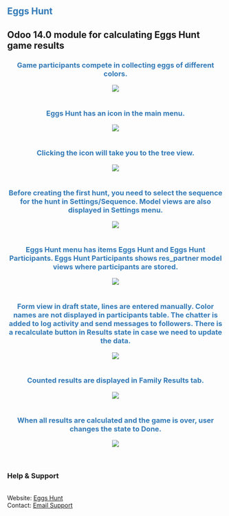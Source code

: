 <section class="oe_container">
    <div class="oe_row oe_spaced">
        <div class="oe_span12">
            <h1 class="oe_slogan" style="color:#337ab7;">Eggs Hunt</h1>
            <h2 class="oe_slogan">Odoo 14.0 module for calculating Eggs Hunt game results</h2>
            <div class="oe_screenshot" style="text-align: center;">
                <h3 class="oe_slogan" style="color:#337ab7;">Game participants compete in collecting eggs of different colors.</h3>
                <img style="max-width: 100%;" src="eggs_hunt1.png"/><br><br>
                <h3 class="oe_slogan" style="color:#337ab7;">Eggs Hunt has an icon in the main menu.</h3>
                <img style="max-width: 100%;" src="eggs_hunt_icon.png"/><br><br>
                <h3 class="oe_slogan" style="color:#337ab7;">Clicking the icon will take you to the tree view.</h3>
                <img style="max-width: 100%;" src="eggs_hunt_basic_tree_view.png"/><br><br>
                <h3 class="oe_slogan" style="color:#337ab7;">Before creating the first hunt, you need to select the sequence for the hunt in Settings/Sequence. Model views are also displayed in Settings menu.</h3>
                <img style="max-width: 100%;" src="settings_basic.png"/><br><br>
                <h3 class="oe_slogan" style="color:#337ab7;">Eggs Hunt menu has items Eggs Hunt and Eggs Hunt Participants. Eggs Hunt Participants shows res_partner model views where participants are stored.</h3>
                <img style="max-width: 100%;" src="participants_basic.png"/><br><br>
                <h3 class="oe_slogan" style="color:#337ab7;">Form view in draft state, lines are entered manually. Color names are not displayed in participants table. The chatter is added to log activity and send messages to followers. There is a recalculate button in Results state in case we need to update the data.</h3>
                <img style="max-width: 100%;" src="form_draft_basic.png"/><br><br>
                <h3 class="oe_slogan" style="color:#337ab7;">Counted results are displayed in Family Results tab.</h3>
                <img style="max-width: 100%;" src="Family_Results_basic.png"/><br><br>
                <h3 class="oe_slogan" style="color:#337ab7;">When all results are calculated and the game is over, user changes the state to Done.</h3>
                <img style="max-width: 100%;" src="form_done_basic.png"/><br><br>
            </div>
        </div>
    </div>
</section>

<section class="oe_container oe_separator">
</section>


<section class="oe_container oe_dark">
    <div class="oe_row">
        <div class="oe_span12 oe_centeralign">
            <br/>
            <h3>Help & Support</h3>
            <br/>
            Website: <a href="http://3.10.139.235:8069/web/database/selector" target="_blank">Eggs Hunt</a><br/>
            Contact: <a href="mailto:maru.work4@gmail.com" subject="Eggs Hunt v14">Email Support</a><br/>
            <br/>
        </div>
    </div>
</section>

